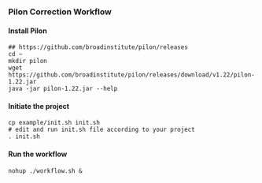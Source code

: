 ### Pilon Correction Workflow
#### Install Pilon
```
## https://github.com/broadinstitute/pilon/releases
cd ~
mkdir pilon
wget https://github.com/broadinstitute/pilon/releases/download/v1.22/pilon-1.22.jar
java -jar pilon-1.22.jar --help
```

#### Initiate the project
```
cp example/init.sh init.sh
# edit and run init.sh file according to your project
. init.sh
```

#### Run the workflow
```
nohup ./workflow.sh &
```
